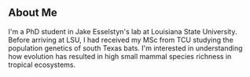 ## About Me
I'm a PhD student in Jake Esselstyn's lab at Louisiana State University. Before arriving at LSU, I had received my MSc from TCU studying the population genetics of south Texas bats. I'm interested in understanding how evolution has resulted in high small mammal species richness in tropical ecosystems. 
